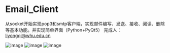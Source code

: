 # Email_Client
从socket开始实现pop3和smtp客户端，实现邮件编写、发送、接收、阅读、删除等基本功能。并实现简单界面（Python+PyQt5）          完成人：liyongqi@whu.edu.cn

![image](https://user-images.githubusercontent.com/57225048/142638583-fdb41b6b-756f-4e30-9ec2-69a87a1fbe9e.png)
![image](https://user-images.githubusercontent.com/57225048/142638680-aa979932-91ee-4063-81fa-0f968937b18b.png)
![image](https://user-images.githubusercontent.com/57225048/142638633-056a0d59-0468-4246-94f9-b7e73fefbdc5.png)

